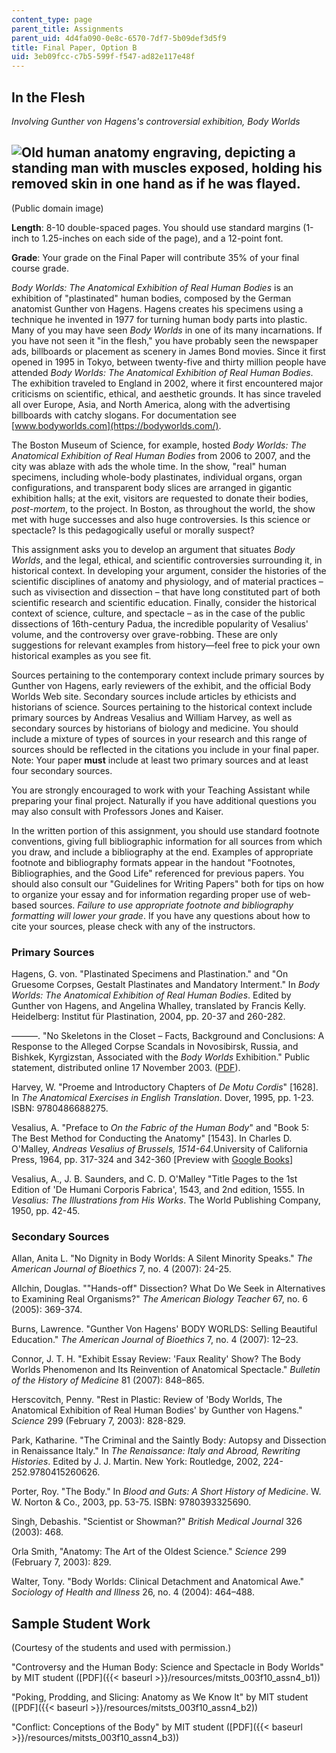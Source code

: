 ```yaml
---
content_type: page
parent_title: Assignments
parent_uid: 4d4fa090-0e8c-6570-7df7-5b09def3d5f9
title: Final Paper, Option B
uid: 3eb09fcc-c7b5-599f-f547-ad82e117e48f
---
```


In the Flesh
------------

_Involving Gunther von Hagens's controversial exhibition, Body Worlds_

![Old human anatomy engraving, depicting a standing man with muscles exposed, holding his removed skin in one hand as if he was flayed.](/courses/science-technology-and-society/sts-003-the-rise-of-modern-science-fall-2010/assignments/assn4b/23.jpg)
--------------------------------------------------------------------------------------------------------------------------------------------------------------------------------------------------------------------------------------------------------

(Public domain image)

**Length**: 8-10 double-spaced pages. You should use standard margins (1-inch to 1.25-inches on each side of the page), and a 12-point font.

**Grade**: Your grade on the Final Paper will contribute 35% of your final course grade.

_Body Worlds: The Anatomical Exhibition of Real Human Bodies_ is an exhibition of "plastinated" human bodies, composed by the German anatomist Gunther von Hagens. Hagens creates his specimens using a technique he invented in 1977 for turning human body parts into plastic. Many of you may have seen _Body Worlds_ in one of its many incarnations. If you have not seen it "in the flesh," you have probably seen the newspaper ads, billboards or placement as scenery in James Bond movies. Since it first opened in 1995 in Tokyo, between twenty-five and thirty million people have attended _Body Worlds: The Anatomical Exhibition of Real Human Bodies_. The exhibition traveled to England in 2002, where it first encountered major criticisms on scientific, ethical, and aesthetic grounds. It has since traveled all over Europe, Asia, and North America, along with the advertising billboards with catchy slogans. For documentation see [www.bodyworlds.com](https://bodyworlds.com/).

The Boston Museum of Science, for example, hosted _Body Worlds: The Anatomical Exhibition of Real Human Bodies_ from 2006 to 2007, and the city was ablaze with ads the whole time. In the show, "real" human specimens, including whole-body plastinates, individual organs, organ configurations, and transparent body slices are arranged in gigantic exhibition halls; at the exit, visitors are requested to donate their bodies, _post-mortem_, to the project. In Boston, as throughout the world, the show met with huge successes and also huge controversies. Is this science or spectacle? Is this pedagogically useful or morally suspect?

This assignment asks you to develop an argument that situates _Body Worlds_, and the legal, ethical, and scientific controversies surrounding it, in historical context. In developing your argument, consider the histories of the scientific disciplines of anatomy and physiology, and of material practices – such as vivisection and dissection – that have long constituted part of both scientific research and scientific education. Finally, consider the historical context of science, culture, and spectacle – as in the case of the public dissections of 16th-century Padua, the incredible popularity of Vesalius' volume, and the controversy over grave-robbing. These are only suggestions for relevant examples from history—feel free to pick your own historical examples as you see fit.

Sources pertaining to the contemporary context include primary sources by Gunther von Hagens, early reviewers of the exhibit, and the official Body Worlds Web site. Secondary sources include articles by ethicists and historians of science. Sources pertaining to the historical context include primary sources by Andreas Vesalius and William Harvey, as well as secondary sources by historians of biology and medicine. You should include a mixture of types of sources in your research and this range of sources should be reflected in the citations you include in your final paper. Note: Your paper **must** include at least two primary sources and at least four secondary sources.

You are strongly encouraged to work with your Teaching Assistant while preparing your final project. Naturally if you have additional questions you may also consult with Professors Jones and Kaiser.

In the written portion of this assignment, you should use standard footnote conventions, giving full bibliographic information for all sources from which you draw, and include a bibliography at the end. Examples of appropriate footnote and bibliography formats appear in the handout "Footnotes, Bibliographies, and the Good Life" referenced for previous papers. You should also consult our "Guidelines for Writing Papers" both for tips on how to organize your essay and for information regarding proper use of web-based sources. _Failure to use appropriate footnote and bibliography formatting will lower your grade_. If you have any questions about how to cite your sources, please check with any of the instructors.

### Primary Sources

Hagens, G. von. "Plastinated Specimens and Plastination." and "On Gruesome Corpses, Gestalt Plastinates and Mandatory Interment." In _Body Worlds: The Anatomical Exhibition of Real Human Bodies_. Edited by Gunther von Hagens, and Angelina Whalley, translated by Francis Kelly. Heidelberg: Institut für Plastination, 2004, pp. 20-37 and 260-282.

———. "No Skeletons in the Closet – Facts, Background and Conclusions: A Response to the Alleged Corpse Scandals in Novosibirsk, Russia, and Bishkek, Kyrgizstan, Associated with the _Body_ _Worlds_ Exhibition." Public statement, distributed online 17 November 2003. ([PDF](http://studylib.net/doc/13644599/no-skeletons-in-the-closet-%E2%80%94-facts--background-and-conclu...)).

Harvey, W. "Proeme and Introductory Chapters of _De Motu Cordis_" \[1628\]. In _The Anatomical Exercises in English Translation_. Dover, 1995, pp. 1-23. ISBN: 9780486688275.

Vesalius, A. "Preface to _On the Fabric of the Human Body_" and "Book 5: The Best Method for Conducting the Anatomy" \[1543\]. In Charles D. O'Malley, _Andreas Vesalius of Brussels, 1514-64_.University of California Press, 1964, pp. 317-324 and 342-360 \[Preview with [Google Books](http://books.google.com/books?id=HCA6wGaU8PUC&lpg=PP1&pg=PA317#v=onepage&q&f=false)\]

Vesalius, A., J. B. Saunders, and C. D. O'Malley "Title Pages to the 1st Edition of 'De Humani Corporis Fabrica', 1543, and 2nd edition, 1555. In _Vesalius: The Illustrations from His Works_. The World Publishing Company, 1950, pp. 42-45.

### Secondary Sources

Allan, Anita L. "No Dignity in Body Worlds: A Silent Minority Speaks." _The American Journal of Bioethics_ 7, no. 4 (2007): 24-25.

Allchin, Douglas. ""Hands-off" Dissection? What Do We Seek in Alternatives to Examining Real Organisms?" _The American Biology Teacher_ 67, no. 6 (2005): 369-374.

Burns, Lawrence. "Gunther Von Hagens' BODY WORLDS: Selling Beautiful Education." _The American Journal of Bioethics_ 7, no. 4 (2007): 12–23.

Connor, J. T. H. "Exhibit Essay Review: 'Faux Reality' Show? The Body Worlds Phenomenon and Its Reinvention of Anatomical Spectacle." _Bulletin of the History of Medicine_ 81 (2007): 848–865.

Herscovitch, Penny. "Rest in Plastic: Review of 'Body Worlds, The Anatomical Exhibition of Real Human Bodies' by Gunther von Hagens." _Science_ 299 (February 7, 2003): 828-829.

Park, Katharine. "The Criminal and the Saintly Body: Autopsy and Dissection in Renaissance Italy." In _The Renaissance: Italy and Abroad, Rewriting Histories_. Edited by J. J. Martin. New York: Routledge, 2002, 224-252.9780415260626.

Porter, Roy. "The Body." In _Blood and Guts: A Short History of Medicine_. W. W. Norton & Co., 2003, pp. 53-75. ISBN: 9780393325690.

Singh, Debashis. "Scientist or Showman?" _British Medical Journal_ 326 (2003): 468.

Orla Smith, "Anatomy: The Art of the Oldest Science." _Science_ 299 (February 7, 2003): 829.

Walter, Tony. "Body Worlds: Clinical Detachment and Anatomical Awe." _Sociology of Health and Illness_ 26, no. 4 (2004): 464–488.

Sample Student Work
-------------------

(Courtesy of the students and used with permission.)

"Controversy and the Human Body: Science and Spectacle in Body Worlds" by MIT student ([PDF]({{< baseurl >}}/resources/mitsts_003f10_assn4_b1))

"Poking, Prodding, and Slicing: Anatomy as We Know It" by MIT student ([PDF]({{< baseurl >}}/resources/mitsts_003f10_assn4_b2))

"Conflict: Conceptions of the Body" by MIT student ([PDF]({{< baseurl >}}/resources/mitsts_003f10_assn4_b3))